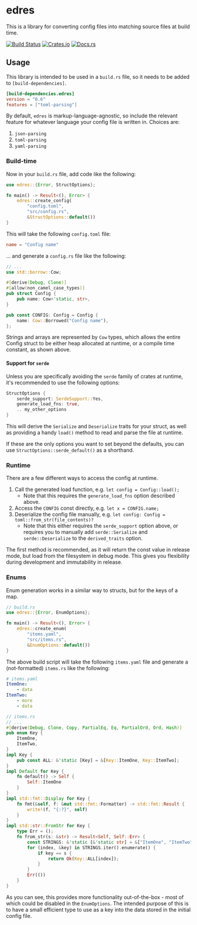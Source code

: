 edres
===

This is a library for converting config files into matching source files at build time.

[![Build Status](https://travis-ci.org/mistodon/edres.svg?branch=master)](https://travis-ci.org/mistodon/edres)
[![Crates.io](https://img.shields.io/crates/v/edres.svg)](https://crates.io/crates/edres)
[![Docs.rs](https://docs.rs/edres/badge.svg)](https://docs.rs/edres/0.6.0/edres/)

## Usage

This library is intended to be used in a `build.rs` file, so it needs to be added to `[build-dependencies]`.

```toml
[build-dependencies.edres]
version = "0.6"
features = ["toml-parsing"]
```

By default, `edres` is markup-language-agnostic, so include the relevant feature for whatever language your config file is written in. Choices are:

1.  `json-parsing`
2.  `toml-parsing`
3.  `yaml-parsing`

### Build-time

Now in your `build.rs` file, add code like the following:

```rust
use edres::{Error, StructOptions};

fn main() -> Result<(), Error> {
    edres::create_config(
        "config.toml",
        "src/config.rs",
        &StructOptions::default())
}
```

This will take the following `config.toml` file:

```toml
name = "Config name"
```

... and generate a `config.rs` file like the following:

```rust
// ...
use std::borrow::Cow;

#[derive(Debug, Clone)]
#[allow(non_camel_case_types)]
pub struct Config {
    pub name: Cow<'static, str>,
}

pub const CONFIG: Config = Config {
    name: Cow::Borrowed("Config name"),
};
```

Strings and arrays are represented by `Cow` types, which allows the entire Config struct to be either heap allocated at runtime, or a compile time constant, as shown above.

#### Support for `serde`

Unless you are specifically avoiding the `serde` family of crates at runtime, it's recommended to use the following options:

```rust
StructOptions {
    serde_support: SerdeSupport::Yes,
    generate_load_fns: true,
    .. my_other_options
}
```

This will derive the `Serialize` and `Deserialize` traits for your struct, as well as providing a handy `load()` method to read and parse the file at runtime.

If these are the only options you want to set beyond the defaults, you can use `StructOptions::serde_default()` as a shorthand.

### Runtime

There are a few different ways to access the config at runtime.

1.  Call the generated load function, e.g. `let config = Config::load();`
    - Note that this requires the `generate_load_fns` option described above.
2.  Access the `CONFIG` const directly, e.g. `let x = CONFIG.name;`
3.  Deserialize the config file manually, e.g. `let config: Config = toml::from_str(file_contents)?`
    - Note that this either requires the `serde_support` option above, or requires you to manually add `serde::Serialize` and `serde::Deserialize` to the `derived_traits` option.

The first method is recommended, as it will return the const value in release mode, but load from the filesystem in debug mode. This gives you flexibility during development and immutability in release.

### Enums

Enum generation works in a similar way to structs, but for the keys of a map.

```rust
// build.rs
use edres::{Error, EnumOptions};

fn main() -> Result<(), Error> {
    edres::create_enum(
        "items.yaml",
        "src/items.rs",
        &EnumOptions::default())
}
```

The above build script will take the following `items.yaml` file and generate
a (not-formatted) `items.rs` like the following:

```yaml
# items.yaml
ItemOne:
    - data
ItemTwo:
    - more
    - data
```

```rust
// items.rs
// ...
#[derive(Debug, Clone, Copy, PartialEq, Eq, PartialOrd, Ord, Hash)]
pub enum Key {
    ItemOne,
    ItemTwo,
}
impl Key {
    pub const ALL: &'static [Key] = &[Key::ItemOne, Key::ItemTwo];
}
impl Default for Key {
    fn default() -> Self {
        Self::ItemOne
    }
}
impl std::fmt::Display for Key {
    fn fmt(&self, f: &mut std::fmt::Formatter) -> std::fmt::Result {
        write!(f, "{:?}", self)
    }
}
impl std::str::FromStr for Key {
    type Err = ();
    fn from_str(s: &str) -> Result<Self, Self::Err> {
        const STRINGS: &'static [&'static str] = &["ItemOne", "ItemTwo"];
        for (index, &key) in STRINGS.iter().enumerate() {
            if key == s {
                return Ok(Key::ALL[index]);
            }
        }
        Err(())
    }
}
```

As you can see, this provides more functionality out-of-the-box - most of
which could be disabled in the `EnumOptions`. The intended purpose of
this is to have a small efficient type to use as a key into the data stored
in the initial config file.
